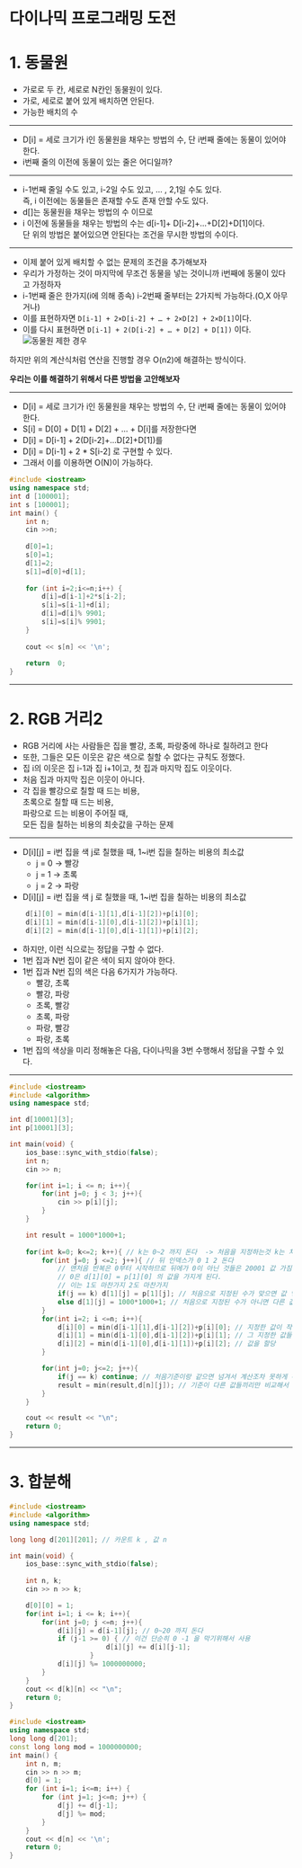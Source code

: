 다이나믹 프로그래밍 도전
=======================  
# 1. 동물원  
* 가로로 두 칸, 세로로 N칸인 동물원이 있다.  
* 가로, 세로로 붙어 있게 배치하면 안된다.  
* 가능한 배치의 수
___
  
* D[i] = 세로 크기가 i인 동물원을 채우는 방법의 수, 단 i번째 줄에는 동물이 있어야 한다.       
* i번째 줄의 이전에 동물이 있는 줄은 어디일까?        
___  
* i-1번째 줄일 수도 있고, i-2일 수도 있고, ... , 2,1일 수도 있다.       
즉, i 이전에는 동물들은 존재할 수도 존재 안할 수도 있다.    
* d[]는 동물원을 채우는 방법의 수 이므로     
* i 이전에 동물들을 채우는 방법의 수는 d[i-1]+ D[i-2]+...+D[2]+D[1]이다.    
단 위의 방법은 붙어있으면 안된다는 조건을 무시한 방법의 수이다.  
___
* 이제 붙어 있게 배치할 수 없는 문제의 조건을 추가해보자       
* 우리가 가정하는 것이 마지막에 무조건 동물을 넣는 것이니까 i번째에 동물이 있다고 가정하자     
* i-1번째 줄은 한가지(i에 의해 종속) i-2번째 줄부터는 2가지씩 가능하다.(O,X 아무거나)     
* 이를 표현하자면 ```D[i-1] + 2×D[i-2] + … + 2×D[2] + 2×D[1]```이다.   
* 이를 다시 표현하면 ```D[i-1] + 2(D[i-2] + … + D[2] + D[1])``` 이다.  
![동물원 제한 경우](https://user-images.githubusercontent.com/50267433/80858974-4a701b00-8c98-11ea-90b0-51cc45a7fe56.PNG)  

하지만 위의 계산식처럼 연산을 진행할 경우 O(n2)에 해결하는 방식이다.    
    
**우리는 이를 해결하기 위해서 다른 방법을 고안해보자**      
___
* D[i] = 세로 크기가 i인 동물원을 채우는 방법의 수, 단 i번째 줄에는 동물이 있어야 한다.       
* S[i] = D[0] + D[1] + D[2] + ... + D[i]를 저장한다면        
* D[i] = D[i-1] + 2(D[i-2]+...D[2]+D[1])를 
* D[i] = D[i-1] + 2 * S[i-2] 로 구현할 수 있다.   
* 그래서 이를 이용하면 O(N)이 가능하다.  

```c++
#include <iostream>
using namespace std;
int d [100001];
int s [100001];
int main() {
	int n;
	cin >>n;
	
	d[0]=1;
	s[0]=1;
	d[1]=2;
	s[1]=d[0]+d[1];
	
	for (int i=2;i<=n;i++) {
		d[i]=d[i-1]+2*s[i-2];
		s[i]=s[i-1]+d[i];
		d[i]=d[i]% 9901;
		s[i]=s[i]% 9901;
	}
	
	cout <<	s[n] << '\n';
	
	return	0;
}
```
    
***
# 2. RGB 거리2 

* RGB 거리에 사는 사람들은 집을 빨강, 초록, 파랑중에 하나로 칠하려고 한다
* 또한, 그들은 모든 이웃은 같은 색으로 칠할 수 없다는 규칙도 정했다.  
* 집 i의 이웃은 집 i-1과 집 i+1이고, 첫 집과 마지막 집도 이웃이다.  
* 처음 집과 마지막 집은 이웃이 아니다.  
* 각 집을 빨강으로 칠할 때 드는 비용,  
초록으로 칠할 때 드는 비용,  
파랑으로 드는 비용이 주어질 때,  
모든 집을 칠하는 비용의 최솟값을 구하는 문제
___
  
* D[i][j] = i번 집을 색 j로 칠했을 때, 1~i번 집을 칠하는 비용의 최소값 
	* j = 0 -> 빨강 
	* j = 1 -> 초록
	* j = 2 -> 파랑 
* D[i][j] = i번 집을 색 j 로 칠했을 때, 1~i번 집을 칠하는 비용의 최소값     

```c++
	d[i][0] = min(d[i-1][1],d[i-1][2])+p[i][0];
	d[i][1] = min(d[i-1][0],d[i-1][2])+p[i][1];
	d[i][2] = min(d[i-1][0],d[i-1][1])+p[i][2];
```
* 하지만, 이런 식으로는 정답을 구할 수 없다.  
* 1번 집과 N번 집이 같은 색이 되지 않아야 한다.  
* 1번 집과 N번 집의 색은 다음 6가지가 가능하다.  
	* 빨강, 초록
	* 빨강, 파랑
	* 초록, 빨강
	* 초록, 파랑 
	* 파랑, 빨강
	* 파랑, 초록
* 1번 집의 색상을 미리 정해놓은 다음, 다이나믹을 3번 수행해서 정답을 구할 수 있다.  	
___


```c++
#include <iostream>
#include <algorithm>
using namespace std;

int d[10001][3];
int p[10001][3];

int main(void) { 
	ios_base::sync_with_stdio(false);
	int n;
	cin >> n;

	for(int i=1; i <= n; i++){
		for(int j=0; j < 3; j++){
			cin >> p[i][j];
		}
	}

	int result = 1000*1000+1;
	
	for(int k=0; k<=2; k++){ // k는 0~2 까지 돈다  -> 처음을 지정하는것 k는 처음
		for(int j=0; j <=2; j++){ // 뒤 인덱스가 0 1 2 돈다
			// 맨처음 반복은 0부터 시작하므로 뒤에가 0이 아닌 것들은 20001 값 가짐
			// 0은 d[1][0] = p[1][0] 의 값을 가지게 된다.  
			// 이는 1도 마찬가지 2도 마찬가지  
			if(j == k) d[1][j] = p[1][j]; // 처음으로 지정된 수가 맞으면 값 넣기
			else d[1][j] = 1000*1000+1; // 처음으로 지정된 수가 아니면 다른 값 
		}
		for(int i=2; i <=n; i++){
			d[i][0] = min(d[i-1][1],d[i-1][2])+p[i][0]; // 지정한 값이 작을테고
			d[i][1] = min(d[i-1][0],d[i-1][2])+p[i][1]; // 그 지정한 값들중에 대한 
			d[i][2] = min(d[i-1][0],d[i-1][1])+p[i][2]; // 값을 할당
		}

		for(int j=0; j<=2; j++){
			if(j == k) continue; // 처음기준이랑 같으면 넘겨서 계산조차 못하게 하자  
			result = min(result,d[n][j]); // 기준이 다른 값들끼리만 비교해서 값 도출  
		}
	}

	cout << result << "\n";
	return 0;
}
```
      
***
# 3. 합분해 

```c++
#include <iostream>
#include <algorithm>
using namespace std;

long long d[201][201]; // 카운트 k , 값 n

int main(void) { 
	ios_base::sync_with_stdio(false);
	
	int n, k;
	cin >> n >> k;

	d[0][0] = 1;
	for(int i=1; i <= k; i++){
		for(int j=0; j <=n; j++){
			d[i][j] = d[i-1][j]; // 0~20 까지 돈다 			
			if (j-1 >= 0) { // 이건 단순히 0 -1 을 막기위해서 사용  
                		d[i][j] += d[i][j-1];
            		}
			d[i][j] %= 1000000000;
		}
	}
	cout << d[k][n] << "\n";
	return 0;
}
```
```c++
#include <iostream>
using namespace std;
long long d[201];
const long long mod = 1000000000;
int main() {
    int n, m;
    cin >> n >> m;
    d[0] = 1;
    for (int i=1; i<=m; i++) {
        for (int j=1; j<=n; j++) {
            d[j] += d[j-1];
            d[j] %= mod;
        }
    }
    cout << d[n] << '\n';
    return 0;
}
```
